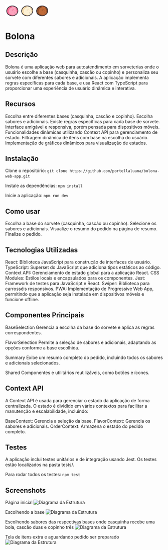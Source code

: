 
<img src="src/assets/icon-logo.png" alt="Screenshot da aplicação" width="140"/>

# Bolona

## Descrição
Bolona é uma aplicação web para autoatendimento em sorveterias onde o usuário escolhe a base (casquinha, cascão ou copinho) e personaliza seu sorvete com diferentes sabores e adicionais. A aplicação implementa regras específicas para cada base, e usa React com TypeScript para proporcionar uma experiência de usuário dinâmica e interativa.

## Recursos
Escolha entre diferentes bases (casquinha, cascão e copinho).
Escolha sabores e adicionais.
Existe regras específicas para cada base de sorvete.
Interface amigável e responsiva, porém pensada para dispositivos móveis.
Funcionalidades dinâmicas utilizando Context API para gerenciamento de estado.
Filtragem dinâmica de itens com base na escolha do usuário.
Implementação de gráficos dinâmicos para visualização de estados.

## Instalação
Clone o repositório:
```git clone https://github.com/portellaluana/bolona-web-app.git```

Instale as dependências:
```npm install```

Inicie a aplicação:
```npm run dev```

## Como usar
Escolha a base do sorvete (casquinha, cascão ou copinho).
Selecione os sabores e adicionais.
Visualize o resumo do pedido na página de resumo.
Finalize o pedido.

## Tecnologias Utilizadas
React: Biblioteca JavaScript para construção de interfaces de usuário.
TypeScript: Superset do JavaScript que adiciona tipos estáticos ao código.
Context API: Gerenciamento de estado global para a aplicação React.
CSS Modules: Estilos locais e encapsulados para os componentes.
Jest: Framework de testes para JavaScript e React.
Swiper: Biblioteca para carrosséis responsivos.
PWA: Implementação de Progressive Web App, permitindo que a aplicação seja instalada em dispositivos móveis e funcione offline.

## Componentes Principais
BaseSelection
Gerencia a escolha da base do sorvete e aplica as regras correspondentes.

FlavorSelection
Permite a seleção de sabores e adicionais, adaptando as opções conforme a base escolhida.

Summary
Exibe um resumo completo do pedido, incluindo todos os sabores e adicionais selecionados.

Shared
Componentes e utilitários reutilizáveis, como botões e ícones.

## Context API
A Context API é usada para gerenciar o estado da aplicação de forma centralizada.
O estado é dividido em vários contextos para facilitar a manutenção e escalabilidade, incluindo:

BaseContext: Gerencia a seleção da base.
FlavorContext: Gerencia os sabores e adicionais.
OrderContext: Armazena o estado do pedido completo.

## Testes
A aplicação inclui testes unitários e de integração usando Jest.
Os testes estão localizados na pasta tests/.

Para rodar todos os testes:
```npm test```

## Screenshots
Página inicial
![Diagrama da Estrutura](src/docs/home.png)

Escolhendo a base
![Diagrama da Estrutura](src/docs/base.png)

Escolhendo sabores das respectivas bases onde casquinha recebe uma bola, cascão duas e copinho três
![Diagrama da Estrutura](src/docs/sabores.png)

Tela de itens extra e aguardando pedido ser preparado
![Diagrama da Estrutura](src/docs/extra.png)
